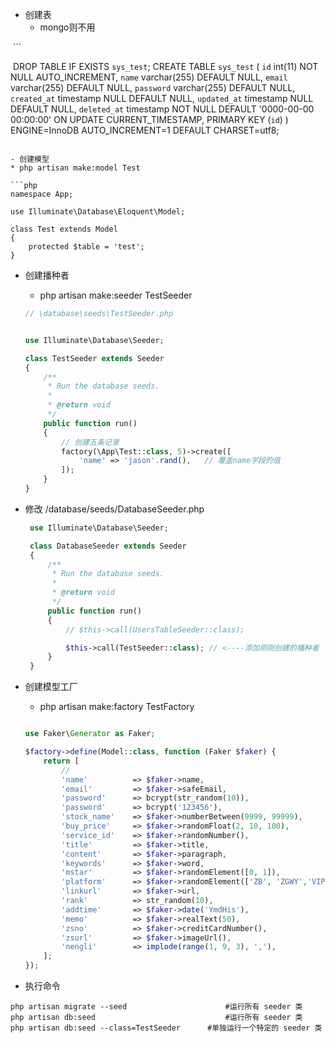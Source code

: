 - 创建表
  * mongo则不用
  
  ```
  
  DROP TABLE IF EXISTS `sys_test`;
  CREATE TABLE `sys_test` (
    `id` int(11) NOT NULL AUTO_INCREMENT,
    `name` varchar(255) DEFAULT NULL,
    `email` varchar(255) DEFAULT NULL,
    `password` varchar(255) DEFAULT NULL,
    `created_at` timestamp NULL DEFAULT NULL,
    `updated_at` timestamp NULL DEFAULT NULL,
    `deleted_at` timestamp NOT NULL DEFAULT '0000-00-00 00:00:00' ON UPDATE CURRENT_TIMESTAMP,
    PRIMARY KEY (`id`)
  ) ENGINE=InnoDB AUTO_INCREMENT=1 DEFAULT CHARSET=utf8;
  
  ```

- 创建模型
  * php artisan make:model Test
  
  ```php
  namespace App;

  use Illuminate\Database\Eloquent\Model;

  class Test extends Model
  {
      protected $table = 'test';
  }
  ```

- 创建播种者
  * php artisan make:seeder TestSeeder
 
   ```php
   // \database\seeds\TestSeeder.php


   use Illuminate\Database\Seeder;

   class TestSeeder extends Seeder
   {
       /**
        * Run the database seeds.
        *
        * @return void
        */
       public function run()
       {
           // 创建五条记录
           factory(\App\Test::class, 5)->create([
               'name' => 'jason'.rand(),   // 覆盖name字段的值
           ]);
       }
   }

   ```
 
- 修改 /database/seeds/DatabaseSeeder.php
  ```php
   use Illuminate\Database\Seeder;

   class DatabaseSeeder extends Seeder
   {
       /**
        * Run the database seeds.
        *
        * @return void
        */
       public function run()
       {
           // $this->call(UsersTableSeeder::class);

           $this->call(TestSeeder::class); // <----添加刚刚创建的播种者
       }
   }

  ```
 
- 创建模型工厂
  * php artisan make:factory TestFactory
  
   ```php

   use Faker\Generator as Faker;

   $factory->define(Model::class, function (Faker $faker) {
       return [
           //
           'name'          => $faker->name,
           'email'         => $faker->safeEmail,
           'password'      => bcrypt(str_random(10)),
           'password'      => bcrypt('123456'),
           'stock_name'    => $faker->numberBetween(9999, 99999),
           'buy_price'     => $faker->randomFloat(2, 10, 100),
           'service_id'    => $faker->randomNumber(),
           'title'         => $faker->title,
           'content'       => $faker->paragraph,
           'keywords'      => $faker->word,
           'mstar'         => $faker->randomElement([0, 1]),
           'platform'      => $faker->randomElement(['ZB', 'ZGWY','VIP']),
           'linkurl'       => $faker->url,
           'rank'          => str_random(10),
           'addtime'       => $faker->date('YmdHis'),
           'memo'          => $faker->realText(50),
           'zsno'          => $faker->creditCardNumber(),
           'zsurl'         => $faker->imageUrl(),
           'nengli'        => implode(range(1, 9, 3), ','),
       ];
   });

   ```
   
- 执行命令
```
php artisan migrate --seed 						#运行所有 seeder 类
php artisan db:seed 							#运行所有 seeder 类
php artisan db:seed --class=TestSeeder		#单独运行一个特定的 seeder 类
```
